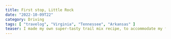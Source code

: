 ```yaml
---
title: First stop, Little Rock
date: "2022-10-09T22"
category: Driving
tags: [ "travelog", "Virginia", "Tennessee", "Arkansas" ]
teaser: I made my own super-tasty trail mix recipe, to accommodate my food allergies.
---
```

